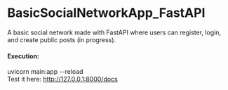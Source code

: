 # BasicSocialNetworkApp_FastAPI
A basic social network made with FastAPI where users can register, login, and create public posts (in progress). <br />
#### Execution: 
uvicorn main:app --reload <br />
Test it here: http://127.0.0.1:8000/docs

